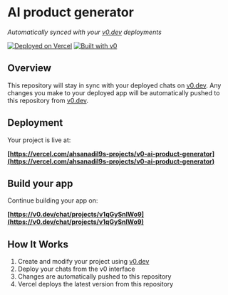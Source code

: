 # AI product generator

*Automatically synced with your [v0.dev](https://v0.dev) deployments*

[![Deployed on Vercel](https://img.shields.io/badge/Deployed%20on-Vercel-black?style=for-the-badge&logo=vercel)](https://vercel.com/ahsanadil9s-projects/v0-ai-product-generator)
[![Built with v0](https://img.shields.io/badge/Built%20with-v0.dev-black?style=for-the-badge)](https://v0.dev/chat/projects/v1qGySnlWo9)

## Overview

This repository will stay in sync with your deployed chats on [v0.dev](https://v0.dev).
Any changes you make to your deployed app will be automatically pushed to this repository from [v0.dev](https://v0.dev).

## Deployment

Your project is live at:

**[https://vercel.com/ahsanadil9s-projects/v0-ai-product-generator](https://vercel.com/ahsanadil9s-projects/v0-ai-product-generator)**

## Build your app

Continue building your app on:

**[https://v0.dev/chat/projects/v1qGySnlWo9](https://v0.dev/chat/projects/v1qGySnlWo9)**

## How It Works

1. Create and modify your project using [v0.dev](https://v0.dev)
2. Deploy your chats from the v0 interface
3. Changes are automatically pushed to this repository
4. Vercel deploys the latest version from this repository
